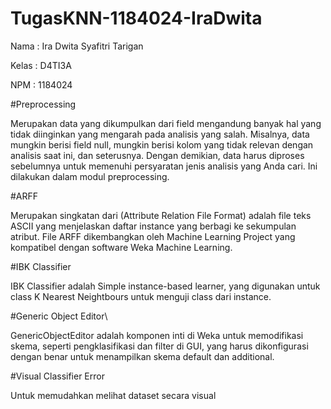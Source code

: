 # TugasKNN-1184024-IraDwita

Nama  : Ira Dwita Syafitri Tarigan 

Kelas : D4TI3A

NPM   : 1184024


#Preprocessing

Merupakan data yang dikumpulkan dari field mengandung banyak hal yang tidak diinginkan yang mengarah pada analisis yang salah. Misalnya, data mungkin berisi field null, mungkin berisi kolom yang tidak relevan dengan analisis saat ini, dan seterusnya. Dengan demikian, data harus diproses sebelumnya untuk memenuhi persyaratan jenis analisis yang Anda cari. Ini dilakukan dalam modul preprocessing.

#ARFF

Merupakan singkatan dari (Attribute Relation File Format) adalah file teks ASCII yang menjelaskan daftar instance yang berbagi ke sekumpulan atribut. File ARFF dikembangkan oleh Machine Learning Project yang kompatibel dengan software Weka Machine Learning.

#IBK Classifier

IBK Classifier adalah Simple instance-based learner, yang digunakan untuk class K Nearest Neightbours untuk menguji class dari instance.

#Generic Object Editor\

GenericObjectEditor adalah komponen inti di Weka untuk memodifikasi skema, seperti pengklasifikasi dan filter di GUI, yang harus dikonfigurasi dengan benar untuk menampilkan skema default dan additional.

#Visual Classifier Error

Untuk memudahkan melihat dataset secara visual

